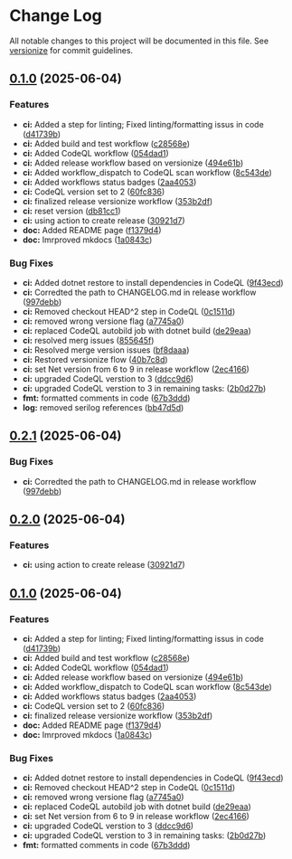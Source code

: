# Change Log

All notable changes to this project will be documented in this file. See [versionize](https://github.com/versionize/versionize) for commit guidelines.

<a name="0.1.0"></a>
## [0.1.0](https://www.github.com/dgeorgievski/NetWebApi/releases/tag/v0.1.0) (2025-06-04)

### Features

* **ci:** Added a step for linting; Fixed linting/formatting issus in code ([d41739b](https://www.github.com/dgeorgievski/NetWebApi/commit/d41739bfe4943867f3cbc98d1f0d5992d2bb21aa))
* **ci:** Added build and test workflow ([c28568e](https://www.github.com/dgeorgievski/NetWebApi/commit/c28568ebecada52ba5798c8a880a698be8359451))
* **ci:** Added CodeQL workflow ([054dad1](https://www.github.com/dgeorgievski/NetWebApi/commit/054dad1390138074d6802de240809b6e3118695c))
* **ci:** Added release workflow based on versionize ([494e61b](https://www.github.com/dgeorgievski/NetWebApi/commit/494e61b975c028b6136becfc683e9a3b10144e1a))
* **ci:** Added workflow_dispatch to CodeQL scan workflow ([8c543de](https://www.github.com/dgeorgievski/NetWebApi/commit/8c543de7055c11d495fb17e9b85af1f3d7fd7d0b))
* **ci:** Added workflows status badges ([2aa4053](https://www.github.com/dgeorgievski/NetWebApi/commit/2aa40534dfa8998e1cd2cdc7c07cabee71cbcf33))
* **ci:** CodeQL version set to 2 ([60fc836](https://www.github.com/dgeorgievski/NetWebApi/commit/60fc8365820e518c1ef5fdd4a0462426768a7235))
* **ci:** finalized release versionize workflow ([353b2df](https://www.github.com/dgeorgievski/NetWebApi/commit/353b2df08d8c735baeb2b8cbc885ad2aef2780bf))
* **ci:** reset version ([db81cc1](https://www.github.com/dgeorgievski/NetWebApi/commit/db81cc14e6c7ead68dc32aea5669ff01f71a6c53))
* **ci:** using action to create release ([30921d7](https://www.github.com/dgeorgievski/NetWebApi/commit/30921d745942e81eec63692f316e006a3ee0653b))
* **doc:** Added README page ([f1379d4](https://www.github.com/dgeorgievski/NetWebApi/commit/f1379d4a4b6305c5f820278a508c057009bfb248))
* **doc:** Imrproved mkdocs ([1a0843c](https://www.github.com/dgeorgievski/NetWebApi/commit/1a0843c9401bc25b3c3c370ce677ef8688618751))

### Bug Fixes

* **ci:** Added dotnet restore to install dependencies in CodeQL ([9f43ecd](https://www.github.com/dgeorgievski/NetWebApi/commit/9f43ecda5585b8ff19fc72a17e70a44ae389e7b3))
* **ci:** Corredted the path to CHANGELOG.md in release workflow ([997debb](https://www.github.com/dgeorgievski/NetWebApi/commit/997debbd97a4948b89fe24ea20963a78f6936a37))
* **ci:** Removed checkout HEAD^2 step  in CodeQL ([0c1511d](https://www.github.com/dgeorgievski/NetWebApi/commit/0c1511d202f5d67f836f58f2996d4919a6416bb6))
* **ci:** removed wrong versione flag ([a7745a0](https://www.github.com/dgeorgievski/NetWebApi/commit/a7745a02b5f4e73a03e34b795ad704e3d1cacd1d))
* **ci:** replaced CodeQL autobild job with dotnet build ([de29eaa](https://www.github.com/dgeorgievski/NetWebApi/commit/de29eaa70e0b17682414e54d90c537e34ce62130))
* **ci:** resolved merg issues ([855645f](https://www.github.com/dgeorgievski/NetWebApi/commit/855645f090fea7e7ffaafd12e6f5419d478f053f))
* **ci:** Resolved merge version issues ([bf8daaa](https://www.github.com/dgeorgievski/NetWebApi/commit/bf8daaa8ea364476aec5f737bd3a1845a3597f5c))
* **ci:** Restored versionize flow ([40b7c8d](https://www.github.com/dgeorgievski/NetWebApi/commit/40b7c8dfd520930a684188c7918c8a4c23efeab8))
* **ci:** set Net version from 6 to 9 in release workflow ([2ec4166](https://www.github.com/dgeorgievski/NetWebApi/commit/2ec41665993f6f9403f3f6e38c5f4cb85b027129))
* **ci:** upgraded CodeQL verstion to 3 ([ddcc9d6](https://www.github.com/dgeorgievski/NetWebApi/commit/ddcc9d6416d072ab0898a7a86484177a2706d2e2))
* **ci:** upgraded CodeQL verstion to 3 in remaining tasks: ([2b0d27b](https://www.github.com/dgeorgievski/NetWebApi/commit/2b0d27be77916e417072b7d36f908fe8d67a5ba9))
* **fmt:** formatted comments in code ([67b3ddd](https://www.github.com/dgeorgievski/NetWebApi/commit/67b3dddd7d7605aea7deed84f13a5125bb9493d0))
* **log:** removed serilog references ([bb47d5d](https://www.github.com/dgeorgievski/NetWebApi/commit/bb47d5deb876729dff24674bce6952b50cb04636))

<a name="0.2.1"></a>
## [0.2.1](https://www.github.com/dgeorgievski/NetWebApi/releases/tag/v0.2.1) (2025-06-04)

### Bug Fixes

* **ci:** Corredted the path to CHANGELOG.md in release workflow ([997debb](https://www.github.com/dgeorgievski/NetWebApi/commit/997debbd97a4948b89fe24ea20963a78f6936a37))

<a name="0.2.0"></a>
## [0.2.0](https://www.github.com/dgeorgievski/NetWebApi/releases/tag/v0.2.0) (2025-06-04)

### Features

* **ci:** using action to create release ([30921d7](https://www.github.com/dgeorgievski/NetWebApi/commit/30921d745942e81eec63692f316e006a3ee0653b))

<a name="0.1.0"></a>
## [0.1.0](https://www.github.com/dgeorgievski/NetWebApi/releases/tag/v0.1.0) (2025-06-04)

### Features

* **ci:** Added a step for linting; Fixed linting/formatting issus in code ([d41739b](https://www.github.com/dgeorgievski/NetWebApi/commit/d41739bfe4943867f3cbc98d1f0d5992d2bb21aa))
* **ci:** Added build and test workflow ([c28568e](https://www.github.com/dgeorgievski/NetWebApi/commit/c28568ebecada52ba5798c8a880a698be8359451))
* **ci:** Added CodeQL workflow ([054dad1](https://www.github.com/dgeorgievski/NetWebApi/commit/054dad1390138074d6802de240809b6e3118695c))
* **ci:** Added release workflow based on versionize ([494e61b](https://www.github.com/dgeorgievski/NetWebApi/commit/494e61b975c028b6136becfc683e9a3b10144e1a))
* **ci:** Added workflow_dispatch to CodeQL scan workflow ([8c543de](https://www.github.com/dgeorgievski/NetWebApi/commit/8c543de7055c11d495fb17e9b85af1f3d7fd7d0b))
* **ci:** Added workflows status badges ([2aa4053](https://www.github.com/dgeorgievski/NetWebApi/commit/2aa40534dfa8998e1cd2cdc7c07cabee71cbcf33))
* **ci:** CodeQL version set to 2 ([60fc836](https://www.github.com/dgeorgievski/NetWebApi/commit/60fc8365820e518c1ef5fdd4a0462426768a7235))
* **ci:** finalized release versionize workflow ([353b2df](https://www.github.com/dgeorgievski/NetWebApi/commit/353b2df08d8c735baeb2b8cbc885ad2aef2780bf))
* **doc:** Added README page ([f1379d4](https://www.github.com/dgeorgievski/NetWebApi/commit/f1379d4a4b6305c5f820278a508c057009bfb248))
* **doc:** Imrproved mkdocs ([1a0843c](https://www.github.com/dgeorgievski/NetWebApi/commit/1a0843c9401bc25b3c3c370ce677ef8688618751))

### Bug Fixes

* **ci:** Added dotnet restore to install dependencies in CodeQL ([9f43ecd](https://www.github.com/dgeorgievski/NetWebApi/commit/9f43ecda5585b8ff19fc72a17e70a44ae389e7b3))
* **ci:** Removed checkout HEAD^2 step  in CodeQL ([0c1511d](https://www.github.com/dgeorgievski/NetWebApi/commit/0c1511d202f5d67f836f58f2996d4919a6416bb6))
* **ci:** removed wrong versione flag ([a7745a0](https://www.github.com/dgeorgievski/NetWebApi/commit/a7745a02b5f4e73a03e34b795ad704e3d1cacd1d))
* **ci:** replaced CodeQL autobild job with dotnet build ([de29eaa](https://www.github.com/dgeorgievski/NetWebApi/commit/de29eaa70e0b17682414e54d90c537e34ce62130))
* **ci:** set Net version from 6 to 9 in release workflow ([2ec4166](https://www.github.com/dgeorgievski/NetWebApi/commit/2ec41665993f6f9403f3f6e38c5f4cb85b027129))
* **ci:** upgraded CodeQL verstion to 3 ([ddcc9d6](https://www.github.com/dgeorgievski/NetWebApi/commit/ddcc9d6416d072ab0898a7a86484177a2706d2e2))
* **ci:** upgraded CodeQL verstion to 3 in remaining tasks: ([2b0d27b](https://www.github.com/dgeorgievski/NetWebApi/commit/2b0d27be77916e417072b7d36f908fe8d67a5ba9))
* **fmt:** formatted comments in code ([67b3ddd](https://www.github.com/dgeorgievski/NetWebApi/commit/67b3dddd7d7605aea7deed84f13a5125bb9493d0))

